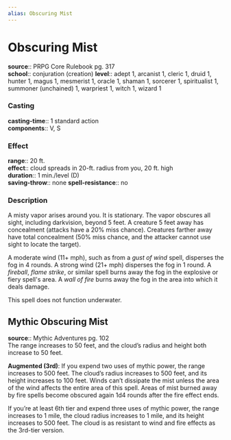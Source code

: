 ```yaml
---
alias: Obscuring Mist
---
```


# Obscuring Mist 

**source**:: PRPG Core Rulebook pg. 317  
**school**:: conjuration (creation)
**level**:: adept 1, arcanist 1, cleric 1, druid 1, hunter 1, magus 1, mesmerist 1, oracle 1, shaman 1, sorcerer 1, spiritualist 1, summoner (unchained) 1, warpriest 1, witch 1, wizard 1

### Casting 

**casting-time**:: 1 standard action  
**components**:: V, S

### Effect 

**range**:: 20 ft.  
**effect**:: cloud spreads in 20-ft. radius from you, 20 ft. high  
**duration**:: 1 min./level (D)  
**saving-throw**:: none
**spell-resistance**:: no

### Description 

A misty vapor arises around you. It is stationary. The vapor obscures all sight, including darkvision, beyond 5 feet. A creature 5 feet away has concealment (attacks have a 20% miss chance). Creatures farther away have total concealment (50% miss chance, and the attacker cannot use sight to locate the target).  
  
A moderate wind (11+ mph), such as from a *gust of wind* spell, disperses the fog in 4 rounds. A strong wind (21+ mph) disperses the fog in 1 round. A *fireball*, *flame strike*, or similar spell burns away the fog in the explosive or fiery spell's area. A *wall of fire* burns away the fog in the area into which it deals damage.  
  
This spell does not function underwater.

## Mythic Obscuring Mist 

**source**:: Mythic Adventures pg. 102  
The range increases to 50 feet, and the cloud’s radius and height both increase to 50 feet.  
  
**Augmented (3rd)**: If you expend two uses of mythic power, the range increases to 500 feet. The cloud’s radius increases to 500 feet, and its height increases to 100 feet. Winds can’t dissipate the mist unless the area of the wind affects the entire area of this spell. Areas of mist burned away by fire spells become obscured again 1d4 rounds after the fire effect ends.  
  
If you’re at least 6th tier and expend three uses of mythic power, the range increases to 1 mile, the cloud radius increases to 1 mile, and its height increases to 500 feet. The cloud is as resistant to wind and fire effects as the 3rd-tier version.
